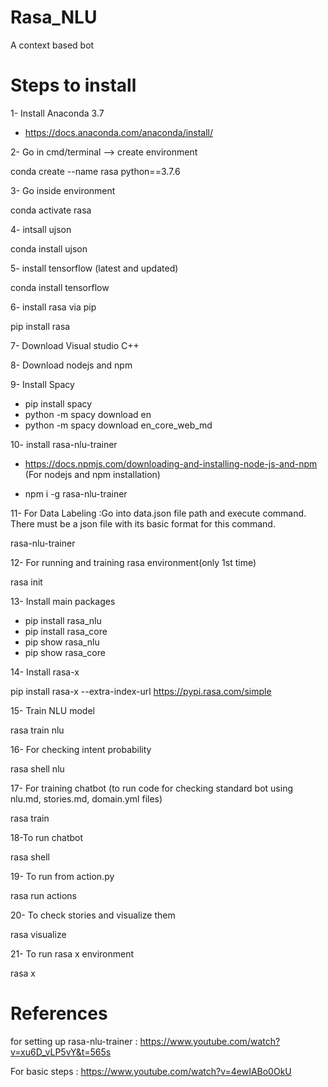 # Rasa_NLU

A context based bot

# Steps to install

1- Install Anaconda 3.7 

- https://docs.anaconda.com/anaconda/install/

2- Go in cmd/terminal --> create environment

conda create --name rasa python==3.7.6

3- Go inside environment

conda activate rasa

4- intsall ujson

conda install ujson

5- install tensorflow (latest and updated)

conda install tensorflow

6- install rasa via pip

pip install rasa

7- Download Visual studio C++

8- Download nodejs and npm

9- Install Spacy

- pip install spacy
- python -m spacy download en
- python -m spacy download en_core_web_md

10- install rasa-nlu-trainer

- https://docs.npmjs.com/downloading-and-installing-node-js-and-npm (For nodejs and npm installation)

- npm i -g rasa-nlu-trainer

11- For Data Labeling :Go into data.json file path and execute command. There must be a json file with its basic format for this command.

rasa-nlu-trainer

12- For running and training rasa environment(only 1st time)

rasa init

13- Install main packages

- pip install rasa_nlu
- pip install rasa_core
- pip show rasa_nlu
- pip show rasa_core


14- Install rasa-x

pip install rasa-x --extra-index-url https://pypi.rasa.com/simple

15- Train NLU model 

rasa train nlu

16- For checking intent probability

rasa shell nlu

17- For training chatbot (to run code for checking standard bot using nlu.md, stories.md, domain.yml files)

rasa train

18-To run chatbot

rasa shell

19- To run from action.py

rasa run actions

20- To check stories and visualize them

rasa visualize

21- To run rasa x environment

rasa x

# References

for setting up rasa-nlu-trainer : https://www.youtube.com/watch?v=xu6D_vLP5vY&t=565s 

For basic steps : https://www.youtube.com/watch?v=4ewIABo0OkU


